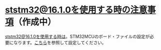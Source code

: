 # ststm32@16.1.0を使用する時の注意事項（作成中）
 ststm32@16.1.0を使用する時は。STM32MCUのボード・ファイルの設定が必要になります。[こちら](https://docs.leafony.com/docs/environment/stm32/platformio/#stm32mcu%E3%81%AE%E3%83%9C%E3%83%BC%E3%83%89%E3%83%95%E3%82%A1%E3%82%A4%E3%83%AB%E5%8F%82%E8%80%83)を参照して設定してください。


